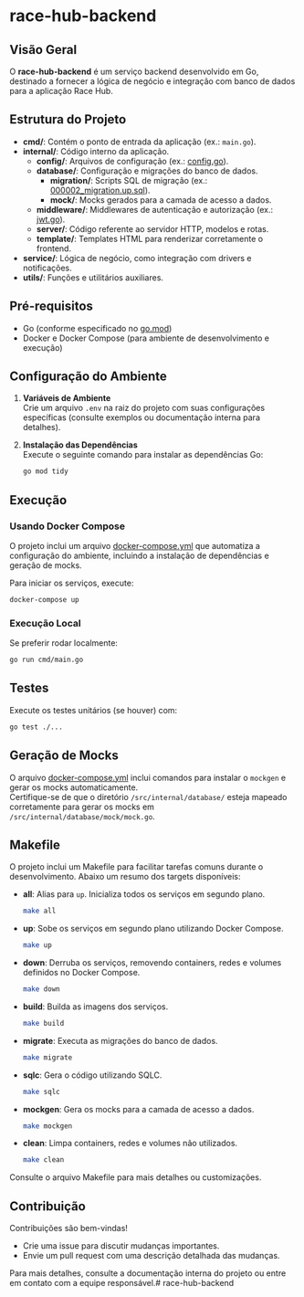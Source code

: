 # race-hub-backend

## Visão Geral

O **race-hub-backend** é um serviço backend desenvolvido em Go, destinado a fornecer a lógica de negócio e integração com banco de dados para a aplicação Race Hub.

## Estrutura do Projeto

- **cmd/**: Contém o ponto de entrada da aplicação (ex.: `main.go`).
- **internal/**: Código interno da aplicação.
  - **config/**: Arquivos de configuração (ex.: [config.go](internal/config/config.go)).
  - **database/**: Configuração e migrações do banco de dados.
    - **migration/**: Scripts SQL de migração (ex.: [000002_migration.up.sql](internal/database/migration/000002_migration.up.sql)).
    - **mock/**: Mocks gerados para a camada de acesso a dados.
  - **middleware/**: Middlewares de autenticação e autorização (ex.: [jwt.go](internal/middleware/jwt.go)).
  - **server/**: Código referente ao servidor HTTP, modelos e rotas.
  - **template/**: Templates HTML para renderizar corretamente o frontend.
- **service/**: Lógica de negócio, como integração com drivers e notificações.
- **utils/**: Funções e utilitários auxiliares.

## Pré-requisitos

- Go (conforme especificado no [go.mod](go.mod))
- Docker e Docker Compose (para ambiente de desenvolvimento e execução)

## Configuração do Ambiente

1. **Variáveis de Ambiente**  
   Crie um arquivo `.env` na raiz do projeto com suas configurações específicas (consulte exemplos ou documentação interna para detalhes).

2. **Instalação das Dependências**  
   Execute o seguinte comando para instalar as dependências Go:
   ```sh
   go mod tidy
   ```

## Execução

### Usando Docker Compose

O projeto inclui um arquivo [docker-compose.yml](docker-compose.yml) que automatiza a configuração do ambiente, incluindo a instalação de dependências e geração de mocks.

Para iniciar os serviços, execute:
```sh
docker-compose up
```

### Execução Local

Se preferir rodar localmente:
```sh
go run cmd/main.go
```

## Testes

Execute os testes unitários (se houver) com:
```sh
go test ./...
```

## Geração de Mocks

O arquivo [docker-compose.yml](docker-compose.yml) inclui comandos para instalar o `mockgen` e gerar os mocks automaticamente.  
Certifique-se de que o diretório `/src/internal/database/` esteja mapeado corretamente para gerar os mocks em `/src/internal/database/mock/mock.go`.

## Makefile

O projeto inclui um Makefile para facilitar tarefas comuns durante o desenvolvimento. Abaixo um resumo dos targets disponíveis:

- **all**: Alias para `up`. Inicializa todos os serviços em segundo plano.
  ```sh
  make all
  ```

- **up**: Sobe os serviços em segundo plano utilizando Docker Compose.
  ```sh
  make up
  ```

- **down**: Derruba os serviços, removendo containers, redes e volumes definidos no Docker Compose.
  ```sh
  make down
  ```

- **build**: Builda as imagens dos serviços.
  ```sh
  make build
  ```

- **migrate**: Executa as migrações do banco de dados.
  ```sh
  make migrate
  ```

- **sqlc**: Gera o código utilizando SQLC.
  ```sh
  make sqlc
  ```

- **mockgen**: Gera os mocks para a camada de acesso a dados.
  ```sh
  make mockgen
  ```

- **clean**: Limpa containers, redes e volumes não utilizados.
  ```sh
  make clean
  ```

Consulte o arquivo Makefile para mais detalhes ou customizações.

## Contribuição

Contribuições são bem-vindas!  
- Crie uma issue para discutir mudanças importantes.
- Envie um pull request com uma descrição detalhada das mudanças.

Para mais detalhes, consulte a documentação interna do projeto ou entre em contato com a equipe responsável.# race-hub-backend
